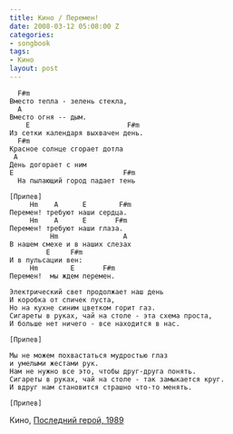 ```yaml
---
title: Кино / Перемен!
date: 2008-03-12 05:08:00 Z
categories:
- songbook
tags:
- Кино
layout: post
---
```


	  F#m
	Вместо тепла - зелень стекла,
	  A
	Вместо огня -- дым.
	    E                        F#m
	Из сетки календаря выхвачен день.
	  F#m
	Красное солнце сгорает дотла
	 A
	День догорает с ним 
	E                           F#m
	  На пылающий город падает тень
	
	[Припев]
	     Hm    A      E        F#m
	Перемен! требуют наши сердца.
	     Hm    A      E       F#m
	Перемен! требуют наши глаза.
	          Hm                A
	В нашем смехе и в наших слезах 
	         E     F#m
	И в пульсации вен:
	     Hm        E       F#m
	Перемен!  мы ждем перемен.
	
	Электрический свет продолжает наш день
	И коробка от спичек пуста,
	Но на кухне синим цветком горит газ.
	Сигареты в руках, чай на столе - эта схема проста,
	И больше нет ничего - все находится в нас.
	
	[Припев]
	
	Мы не можем похвастаться мудростью глаз
	и умелыми жестами рук.
	Нам не нужно все это, чтобы друг-друга понять.
	Сигареты в руках, чай на столе - так замыкается круг.
	И вдруг нам становится страшно что-то менять.
	
	[Припев]

Кино, [Последний герой, 1989](http://ru.wikipedia.org/wiki/%D0%9F%D0%BE%D1%81%D0%BB%D0%B5%D0%B4%D0%BD%D0%B8%D0%B9_%D0%B3%D0%B5%D1%80%D0%BE%D0%B9_%28%D0%B0%D0%BB%D1%8C%D0%B1%D0%BE%D0%BC%29)

